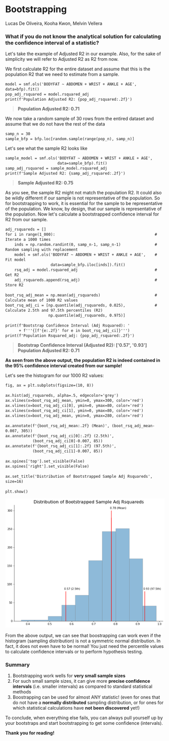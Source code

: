 # Bootstrapping
Lucas De Oliveira, Kooha Kwon, Melvin Vellera

### What if you do not know the analytical solution for calculating the confidence interval of a statistic?

Let's take the example of Adjusted R2 in our example. Also, for the sake of simplicity we will refer to Adjusted R2 as R2 from now.

We first calculate R2 for the entire dataset and assume that this is the population R2 that we need to estimate from a sample.
```
model = smf.ols('BODYFAT ~ ABDOMEN + WRIST + ANKLE + AGE', data=bfp).fit()
pop_adj_rsquared = model.rsquared_adj
print(f'Population Adjusted R2: {pop_adj_rsquared:.2f}')
```
> **Population Adjusted R2: 0.71**

We now take a random sample of 30 rows from the entired dataset and assume that we do not have the rest of the data
```
samp_n = 30
sample_bfp = bfp.loc[random.sample(range(pop_n), samp_n)]
```
Let's see what the sample R2 looks like
```
sample_model = smf.ols('BODYFAT ~ ABDOMEN + WRIST + ANKLE + AGE',
                       data=sample_bfp).fit()
samp_adj_rsquared = sample_model.rsquared_adj
print(f'Sample Adjusted R2: {samp_adj_rsquared:.2f}')
```
> **Sample Adjusted R2: 0.75**

As you see, the sample R2 might not match the population R2. It could also be wildly different if our sample is not representative of the population. So for bootstrapping to work, it is essential for the sample to be representative of the population. 
We know, by design, that our sample is representative of the population.
Now let's calculate a bootstrapped confidence interval for R2 from our sample.
```
adj_rsquareds = []
for i in range(1_000):                                            # Iterate a 1000 times 
    inds = np.random.randint(0, samp_n-1, samp_n-1)               # Random sampling with replacement 
    model = smf.ols('BODYFAT ~ ABDOMEN + WRIST + ANKLE + AGE',    # Fit model
                    data=sample_bfp.iloc[inds]).fit()             
    rsq_adj = model.rsquared_adj                                  # Get R2
    adj_rsquareds.append(rsq_adj)                                 # Store R2

boot_rsq_adj_mean = np.mean(adj_rsquareds)                        # Calculate mean of 1000 R2 values
boot_rsq_adj_ci = [np.quantile(adj_rsquareds, 0.025),             # Calculate 2.5th and 97.5th percentiles (R2)
                   np.quantile(adj_rsquareds, 0.975)]

print(f'Bootstrap Confidence Interval (Adj Rsquared): '
      + f'''{[f'{e:.2f}' for e in boot_rsq_adj_ci]}''')
print(f'Population Rsquared_adj: {pop_adj_rsquared:.2f}')
```
>**Bootstrap Confidence Interval (Adjusted R2): ['0.57', '0.93']<br>
>Population Adjusted R2: 0.71**

**As seen from the above output, the population R2 is indeed contained in the 95% confidence interval created from our sample!**

Let's see the histogram for our 1000 R2 values:
```
fig, ax = plt.subplots(figsize=(10, 8))

ax.hist(adj_rsquareds, alpha=.5, edgecolor='grey')
ax.vlines(x=boot_rsq_adj_mean, ymin=0, ymax=300, color='red')
ax.vlines(x=boot_rsq_adj_ci[0], ymin=0, ymax=80, color='red')
ax.vlines(x=boot_rsq_adj_ci[1], ymin=0, ymax=80, color='red')
ax.vlines(x=boot_rsq_adj_mean, ymin=0, ymax=280, color='red')

ax.annotate(f'{boot_rsq_adj_mean:.2f} (Mean)', (boot_rsq_adj_mean-0.007, 305))
ax.annotate(f'{boot_rsq_adj_ci[0]:.2f} (2.5th)',
            (boot_rsq_adj_ci[0]-0.007, 85))
ax.annotate(f'{boot_rsq_adj_ci[1]:.2f} (97.5th)',
            (boot_rsq_adj_ci[1]-0.007, 85))

ax.spines['top'].set_visible(False)
ax.spines['right'].set_visible(False)

ax.set_title('Distribution of Bootstrapped Sample Adj Rsquareds', size=16)

plt.show()
```
![R2 Histogram](https://github.com/lbdeoliveira/msds610_code_presentation/blob/master/assets/images/R2_Histogram.png)

From the above output, we can see that boostrapping can work even if the histogram (sampling distribution) is not a symmetric normal distribution. In fact, it does not even have to be normal! You just need the percentile values to calculate confidence intervals or to perform hypothesis testing.

### Summary
1. Bootstrapping work wells for **very small sample sizes**
2. For such small sample sizes, it can give more **precise confidence intervals** (i.e. smaller intervals) as compared to standard statistical methods 
3. Boostrapping can be used for almost ANY statistic! (even for ones that do not have a **normally distributed** sampling distribution, or for ones for which statistical calculations have **not been discovered** yet!)

To conclude, when everything else fails, you can always pull yourself up by your bootstraps and start bootstrapping to get some confidence (intervals).

**Thank you for reading!**
